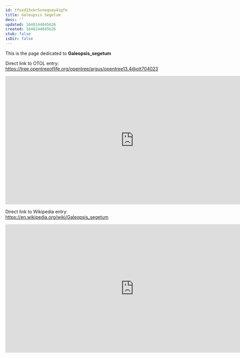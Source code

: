 ```yaml
---
id: tfuxd23xkr5xneqxey4igfe
title: Galeopsis Segetum
desc: ''
updated: 1648144045626
created: 1648144045626
stub: false
isDir: false
---
```

This is the page dedicated to **Galeopsis_segetum**


Direct link to OTOL entry: https://tree.opentreeoflife.org/opentree/argus/opentree13.4@ott704023



<html>
    <body>
    <iframe src="https://tree.opentreeoflife.org/opentree/argus/opentree13.4@ott704023"
    width="800" height="400" frameborder="0" allowfullscreen> </iframe>
    </body>
</html>
    


Direct link to Wikipedia entry: https://en.wikipedia.org/wiki/Galeopsis_segetum



<html>
    <body>
    <iframe src="https://en.wikipedia.org/wiki/Galeopsis_segetum"
    width="800" height="400" frameborder="0" allowfullscreen> </iframe>
    </body>
</html>
    

